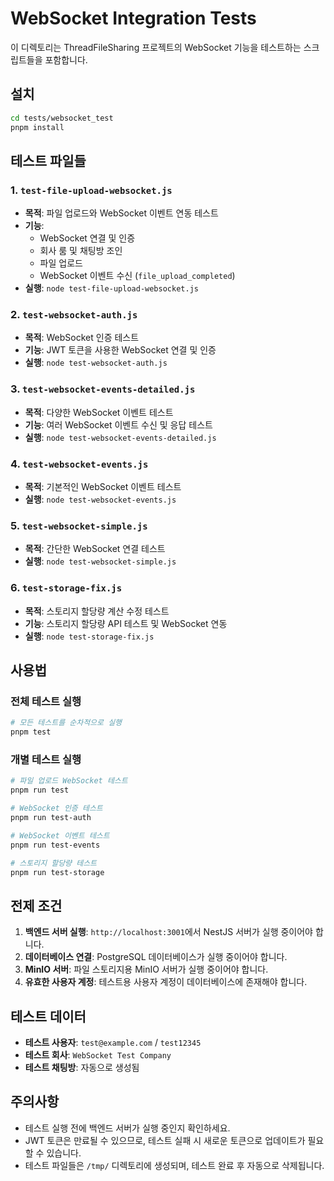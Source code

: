 # WebSocket Integration Tests

이 디렉토리는 ThreadFileSharing 프로젝트의 WebSocket 기능을 테스트하는 스크립트들을 포함합니다.

## 설치

```bash
cd tests/websocket_test
pnpm install
```

## 테스트 파일들

### 1. `test-file-upload-websocket.js`
- **목적**: 파일 업로드와 WebSocket 이벤트 연동 테스트
- **기능**: 
  - WebSocket 연결 및 인증
  - 회사 룸 및 채팅방 조인
  - 파일 업로드
  - WebSocket 이벤트 수신 (`file_upload_completed`)
- **실행**: `node test-file-upload-websocket.js`

### 2. `test-websocket-auth.js`
- **목적**: WebSocket 인증 테스트
- **기능**: JWT 토큰을 사용한 WebSocket 연결 및 인증
- **실행**: `node test-websocket-auth.js`

### 3. `test-websocket-events-detailed.js`
- **목적**: 다양한 WebSocket 이벤트 테스트
- **기능**: 여러 WebSocket 이벤트 수신 및 응답 테스트
- **실행**: `node test-websocket-events-detailed.js`

### 4. `test-websocket-events.js`
- **목적**: 기본적인 WebSocket 이벤트 테스트
- **실행**: `node test-websocket-events.js`

### 5. `test-websocket-simple.js`
- **목적**: 간단한 WebSocket 연결 테스트
- **실행**: `node test-websocket-simple.js`

### 6. `test-storage-fix.js`
- **목적**: 스토리지 할당량 계산 수정 테스트
- **기능**: 스토리지 할당량 API 테스트 및 WebSocket 연동
- **실행**: `node test-storage-fix.js`

## 사용법

### 전체 테스트 실행
```bash
# 모든 테스트를 순차적으로 실행
pnpm test
```

### 개별 테스트 실행
```bash
# 파일 업로드 WebSocket 테스트
pnpm run test

# WebSocket 인증 테스트
pnpm run test-auth

# WebSocket 이벤트 테스트
pnpm run test-events

# 스토리지 할당량 테스트
pnpm run test-storage
```

## 전제 조건

1. **백엔드 서버 실행**: `http://localhost:3001`에서 NestJS 서버가 실행 중이어야 합니다.
2. **데이터베이스 연결**: PostgreSQL 데이터베이스가 실행 중이어야 합니다.
3. **MinIO 서버**: 파일 스토리지용 MinIO 서버가 실행 중이어야 합니다.
4. **유효한 사용자 계정**: 테스트용 사용자 계정이 데이터베이스에 존재해야 합니다.

## 테스트 데이터

- **테스트 사용자**: `test@example.com` / `test12345`
- **테스트 회사**: `WebSocket Test Company`
- **테스트 채팅방**: 자동으로 생성됨

## 주의사항

- 테스트 실행 전에 백엔드 서버가 실행 중인지 확인하세요.
- JWT 토큰은 만료될 수 있으므로, 테스트 실패 시 새로운 토큰으로 업데이트가 필요할 수 있습니다.
- 테스트 파일들은 `/tmp/` 디렉토리에 생성되며, 테스트 완료 후 자동으로 삭제됩니다.
